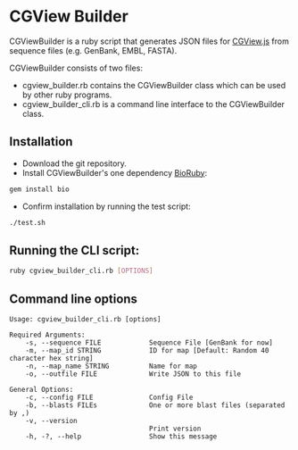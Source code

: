# CGView Builder

CGViewBuilder is a ruby script that generates JSON files for
[CGView.js](http://cgview.ca) from sequence files (e.g. GenBank, EMBL, FASTA).

CGViewBuilder consists of two files:

- cgview_builder.rb contains the CGViewBuilder class which can be used by other ruby programs.
- cgview_builder_cli.rb is a command line interface to the CGViewBuilder class.

## Installation

- Download the git repository.
- Install CGViewBuilder's one dependency [BioRuby](http://bioruby.org):
```bash
gem install bio
```
- Confirm installation by running the test script:
```bash
./test.sh
```


## Running the CLI script:

```bash
ruby cgview_builder_cli.rb [OPTIONS]
```

## Command line options

    Usage: cgview_builder_cli.rb [options]

    Required Arguments:
        -s, --sequence FILE            Sequence File [GenBank for now]
        -m, --map_id STRING            ID for map [Default: Random 40 character hex string]
        -n, --map_name STRING          Name for map
        -o, --outfile FILE             Write JSON to this file

    General Options:
        -c, --config FILE              Config File
        -b, --blasts FILEs             One or more blast files (separated by ,)
        -v, --version
                                       Print version
        -h, -?, --help                 Show this message


